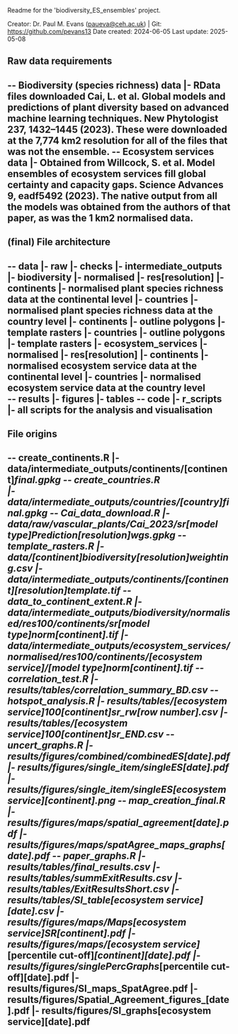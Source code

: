 Readme for the 'biodiversity_ES_ensembles' project. 

Creator: Dr. Paul M. Evans (paueva@ceh.ac.uk) | Git: https://github.com/pevans13
Date created: 2024-06-05
Last update: 2025-05-08

Raw data requirements
---------------------
-- Biodiversity (species richness) data
    |- RData files downloaded Cai, L. et al. Global models and predictions of plant diversity based on advanced machine learning techniques. New Phytologist 237, 1432–1445 (2023). These were downloaded at the 7,774 km2 resolution for all of the files that was not the ensemble.
-- Ecosystem services data
	|- Obtained from Willcock, S. et al. Model ensembles of ecosystem services fill global certainty and capacity gaps. Science Advances 9, eadf5492 (2023). The native output from all the models was obtained from the authors of that paper, as was the 1 km2 normalised data. 
---------------------

(final) File architecture
---------------------
-- data
    |- raw
    |- checks
    |- intermediate_outputs
		|- biodiversity
			|- normalised
				|- res[resolution]
					|- continents
						|- normalised plant species richness data at the continental level
					|- countries
						|- normalised plant species richness data at the country level
		|- continents
			|- outline polygons
			|- template rasters
		|- countries
			|- outline polygons
			|- template rasters
		|- ecosystem_services
			|- normalised
				|- res[resolution]
					|- continents
						|- normalised ecosystem service data at the continental level
					|- countries
						|- normalised ecosystem service data at the country level			
-- results
	|- figures
	|- tables
-- code
	|- r_scripts
		|- all scripts for the analysis and visualisation
---------------------

File origins
---------------------
-- create_continents.R
    |- data/intermediate_outputs/continents/[continent]_final.gpkg
-- create_countries.R    
    |- data/intermediate_outputs/countries/[country]_final.gpkg
-- Cai_data_download.R
	|- data/raw/vascular_plants/Cai_2023/sr_[model type]_Prediction_[resolution]_wgs.gpkg
-- template_rasters.R
	|- data/[continent]_biodiversity_[resolution]_weighting.csv
	|- data/intermediate_outputs/continents/[continent][resolution]template.tif
-- data_to_continent_extent.R
	|- data/intermediate_outputs/biodiversity/normalised/res100/continents/sr_[model type]_norm_[continent].tif
	|- data/intermediate_outputs/ecosystem_services/normalised/res100/continents/[ecosystem service]/[model type]_norm_[continent].tif
-- correlation_test.R
	|- results/tables/correlation_summary_BD.csv
-- hotspot_analysis.R
	|- results/tables/[ecosystem service]100[continent]_sr_rw[row number].csv
	|- results/tables/[ecosystem service]100[continent]_sr_END.csv
-- uncert_graphs.R
	|- results/figures/combined/combinedES[date].pdf
	|- results/figures/single_item/singleES[date].pdf
	|- results/figures/single_item/singleES[ecosystem service]_[continent].png
-- map_creation_final.R
	|- results/figures/maps/spatial_agreement[date].pdf
	|- results/figures/maps/spatAgree_maps_graphs[date].pdf
-- paper_graphs.R
	|- results/tables/final_results.csv
	|- results/tables/summExitResults.csv
	|- results/tables/ExitResultsShort.csv
	|- results/tables/SI_table_[ecosystem service][date].csv
	|- results/figures/maps/Maps_[ecosystem service]_SR_[continent].pdf
	|- results/figures/maps/[ecosystem service]_[percentile cut-off]_[continent][date].pdf
	|- results/figures/singlePercGraphs_[percentile cut-off][date].pdf
	|- results/figures/SI_maps_SpatAgree.pdf
	|- results/figures/Spatial_Agreement_figures_[date].pdf
	|- results/figures/SI_graphs[ecosystem service][date].pdf
---------------------